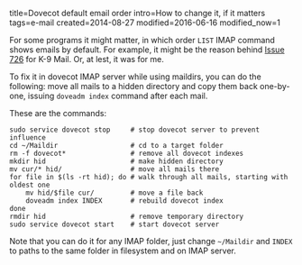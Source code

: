 title=Dovecot default email order
intro=How to change it, if it matters
tags=e-mail
created=2014-08-27
modified=2016-06-16
modified_now=1


For some programs it might matter, in which order `LIST` IMAP command shows emails by default.
For example, it might be the reason behind [Issue 726][k9] for K-9 Mail.
Or, at lest, it was for me.

[k9]: https://code.google.com/p/k9mail/issues/detail?id=726 "wrong date-order in imap-folders after copying"

To fix it in dovecot IMAP server while using maildirs, you can do the following:
move all mails to a hidden directory and copy them back one-by-one, issuing `doveadm index` command after each mail.

These are the commands:

	sudo service dovecot stop     # stop dovecot server to prevent influence
	cd ~/Maildir                  # cd to a target folder
	rm -f dovecot*                # remove all dovecot indexes
	mkdir hid                     # make hidden directory
	mv cur/‌* hid/                 # move all mails there
	for file in $(ls -rt hid); do # walk through all mails, starting with oldest one
		mv hid/$file cur/         # move a file back
		doveadm index INDEX       # rebuild dovecot index
	done
	rmdir hid                     # remove temporary directory
	sudo service dovecot start    # start dovecot server

Note that you can do it for any IMAP folder, just change `~/Maildir` and `INDEX` to paths to the same folder in filesystem and on IMAP server.

<script src="/microlight.js"></script>
